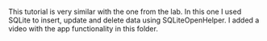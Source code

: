 This tutorial is very similar with the one from the lab. In this one I used SQLite to insert, update and delete data using SQLiteOpenHelper. I added a video with the app functionality in this folder.
